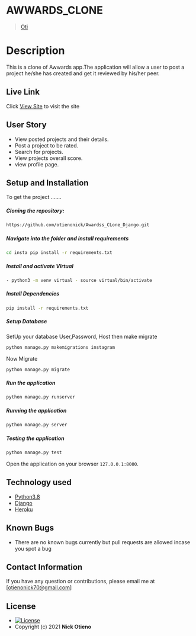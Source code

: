 # AWWARDS_CLONE

>[Oti](https://github.com/otienonick)  
  
# Description  
This is a clone of  Awwards app.The application will allow a user to post a project he/she has created and get it reviewed by his/her peer.
##  Live Link  
 Click [View Site]()  to visit the site

## User Story  

* View posted projects and their details.  
* Post a project to be rated. 
* Search for projects.
* View projects overall score.  
* view profile page.  



## Setup and Installation  
To get the project .......  

##### Cloning the repository:  
 ```bash 
 https://github.com/otienonick/Awardss_CLone_Django.git 
```
##### Navigate into the folder and install requirements  
 ```bash 
cd insta pip install -r requirements.txt 
```
##### Install and activate Virtual  
 ```bash 
- python3 -m venv virtual - source virtual/bin/activate  
```  
##### Install Dependencies  
 ```bash 
 pip install -r requirements.txt 
```  
 ##### Setup Database  
  SetUp your database User,Password, Host then make migrate  
 ```bash 
python manage.py makemigrations instagram
 ``` 
 Now Migrate  
 ```bash 
 python manage.py migrate 
```
##### Run the application  
 ```bash 
 python manage.py runserver 
``` 
##### Running the application  
 ```bash 
 python manage.py server 
```
##### Testing the application  
 ```bash 
 python manage.py test 
```
Open the application on your browser `127.0.0.1:8000`.  


## Technology used  

* [Python3.8](https://www.python.org/)  
* [Django ](https://docs.djangoproject.com/en/2.2/)  
* [Heroku](https://heroku.com)  


## Known Bugs  
* There are no known bugs currently but pull requests are allowed incase you spot a bug  

## Contact Information   
If you have any question or contributions, please email me at [otienonick70@gmail.com]  

## License 

* [![License](https://img.shields.io/packagist/l/loopline-systems/closeio-api-wrapper.svg)](https://github.com/otienonick/Awardss_CLone_Django/blob/master/LICENSE)  
* Copyright (c) 2021 **Nick Otieno**